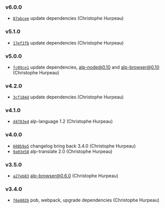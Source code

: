 ### v6.0.0

- [`87abcee`](https://github.com/alpjs/alp/commit/87abceeba34c6a3128907ae22d45d13fa905b732) update dependencies (Christophe Hurpeau)

### v5.1.0

- [`17ef1fb`](https://github.com/alpjs/alp/commit/17ef1fbb8d4808002ab1d924861738c876088217) update dependencies (Christophe Hurpeau)

### v5.0.0

- [`fc09ce1`](https://github.com/alpjs/alp/commit/fc09ce105cadc5dc23a4c01c0afa0b03b17beade) update dependencies, alp-node@0.10 and alp-browser@0.10 (Christophe Hurpeau)

### v4.2.0

- [`3cf184d`](https://github.com/alpjs/alp/commit/3cf184db008279078f1f7048ee44a5d9552a149f) update dependencies (Christophe Hurpeau)

### v4.1.0

- [`d4783e4`](https://github.com/alpjs/alp/commit/d4783e4b3cf4ddb657503dcb88964b1c159c2255) alp-language 1.2 (Christophe Hurpeau)

### v4.0.0

- [`608b9a5`](https://github.com/alpjs/alp/commit/608b9a5250aab72aa0b9731b4438264eee8bbd90) changelog bring back 3.4.0 (Christophe Hurpeau)
- [`9a93e58`](https://github.com/alpjs/alp/commit/9a93e5808081cb5391edc3feb848e233218147bc) alp-translate 2.0 (Christophe Hurpeau)

### v3.5.0

- [`a27eb83`](https://github.com/alpjs/alp/commit/a27eb83f3f3e03d00b2611d6e8fdb07fce24e757) alp-browser@0.6.0 (Christophe Hurpeau)

### v3.4.0

- [`f6e802b`](https://github.com/alpjs/alp/commit/f6e802b73bc606abecb5542f193ebeca37eba64b) pob, webpack, upgrade dependencies (Christophe Hurpeau)

